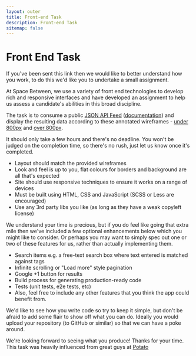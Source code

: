 ```yaml
---
layout: outer
title: Front-end Task
description: Front-end Task
sitemap: false
---
```


# Front End Task

If you've been sent this link then we would like to better understand how you work, to do this we'd like you to undertake a small assignment.

At Space Between, we use a variety of front end technologies to develop rich and responsive interfaces and have developed an assignment to help us assess a candidate's abilities in this broad discipline.

The task is to consume a public [JSON API Feed](https://api.flickr.com/services/feeds/photos_public.gne?tags=space&tagmode=all&format=json) ([documentation](https://www.flickr.com/services/feeds/docs/photos_public/)) and display the resulting data according to these annotated wireframes - <a href="/assets/images/task/feDevTask-under800px.png" target="_blank" download>under 800px</a> and <a href="/assets/images/task/feDevTask-under800px.png" target="_blank" download>over 800px</a>.

It should only take a few hours and there's no deadline. You won't be judged on the completion time, so there's no rush, just let us know once it's completed.

* Layout should match the provided wireframes
* Look and feel is up to you, flat colours for borders and background are all that's expected
* Site should use responsive techniques to ensure it works on a range of devices
* Must be built using HTML, CSS and JavaScript (SCSS or Less are encouraged)
* Use any 3rd party libs you like (as long as they have a weak copyleft license)

We understand your time is precious, but if you do feel like going that extra mile then we've included a few optional enhancements below which you might like to consider. Or perhaps you may want to simply spec out one or two of these features for us, rather than actually implementing them.

* Search items e.g. a free-text search box where text entered is matched against tags
* Infinite scrolling or "Load more" style pagination
* Google +1 button for results
* Build process for generating production-ready code
* Tests (unit tests, e2e tests, etc)
* Also, feel free to include any other features that you think the app could benefit from.

We'd like to see how you write code so try to keep it simple, but don't be afraid to add some flair to show off what you can do. Ideally you would upload your repository (to GitHub or similar) so that we can have a poke around.

We're looking forward to seeing what you produce! Thanks for your time. This task was heavily influenced from great guys at <a href="https://p.ota.to/" target="_blank">Potato</a>
